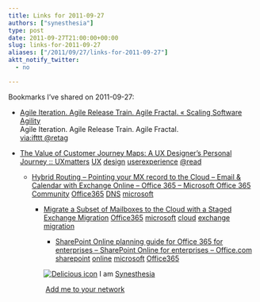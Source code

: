 ```yaml
---
title: Links for 2011-09-27
authors: ["synesthesia"]
type: post
date: 2011-09-27T21:00:00+00:00
slug: links-for-2011-09-27 
aliases: ["/2011/09/27/links-for-2011-09-27"]
aktt_notify_twitter:
  - no

---
```

Bookmarks I&#8217;ve shared on 2011-09-27:

  * [Agile Iteration. Agile Release Train. Agile Fractal. &laquo; Scaling Software Agility][1]  
    Agile Iteration. Agile Release Train. Agile Fractal.  
    [via:ifttt @retag][2] 
  * [The Value of Customer Journey Maps: A UX Designer&rsquo;s Personal Journey :: UXmatters][3] 
    [UX][4] [design][5] [userexperience][6] [@read][7] </li> 
    
      * [Hybrid Routing &#8211; Pointing your MX record to the Cloud &#8211; Email & Calendar with Exchange Online &#8211; Office 365 &#8211; Microsoft Office 365 Community][8] 
        [Office365][9] [DNS][10] [microsoft][11] </li> 
        
          * [Migrate a Subset of Mailboxes to the Cloud with a Staged Exchange Migration][12] 
            [Office365][9] [microsoft][11] [cloud][13] [exchange][14] [migration][15] </li> 
            
              * [SharePoint Online planning guide for Office 365 for enterprises &#8211; SharePoint Online for enterprises &#8211; Office.com][16] 
                [sharepoint][17] [online][18] [microsoft][11] [Office365][9] </li> </ul> 
                
                <p class="deliciouslink">
                  <a href="https://del.icio.us/synesthesia" title="See all my bookmarks on del.icio.us"><img src="https://www.synesthesia.co.uk/images/deliciousicon.jpg" alt="Delicious icon" /></a>&nbsp;I am <a href="https://del.icio.us/synesthesia" title="See all my bookmarks on del.icio.us">Synesthesia</a>
                </p>
                
                <p class="deliciouslink">
                  <a href="https://del.icio.us/network?add=synesthesia" title="Add me to your del.icio.us network"><img src="https://www.synesthesia.co.uk/images/add.gif" alt="" /></a>&nbsp;<a href="https://del.icio.us/network?add=synesthesia" title="Add me to your del.icio.us network">Add me to your network</a>
                </p>

 [1]: https://scalingsoftwareagility.wordpress.com/2011/09/27/agile-iteration-agile-release-train-agile-fractal/
 [2]: https://www.delicious.com/synesthesia/via%3Aifttt+%40retag
 [3]: https://www.uxmatters.com/mt/archives/2011/09/the-value-of-customer-journey-maps-a-ux-designers-personal-journey.php
 [4]: https://www.delicious.com/synesthesia/UX
 [5]: https://www.delicious.com/synesthesia/design
 [6]: https://www.delicious.com/synesthesia/userexperience
 [7]: https://www.delicious.com/synesthesia/%40read
 [8]: https://community.office365.com/en-us/w/exchange/514.aspx?CompanyType=CompanyTenant&DapEnabled=0&HasLiteSKU=0&HasAdminPermissions=1
 [9]: https://www.delicious.com/synesthesia/Office365
 [10]: https://www.delicious.com/synesthesia/DNS
 [11]: https://www.delicious.com/synesthesia/microsoft
 [12]: https://help.outlook.com/en-us/140/ff959224.aspx#completemigration
 [13]: https://www.delicious.com/synesthesia/cloud
 [14]: https://www.delicious.com/synesthesia/exchange
 [15]: https://www.delicious.com/synesthesia/migration
 [16]: https://office.microsoft.com/en-us/sharepoint-online-enterprise-help/sharepoint-online-planning-guide-for-office-365-beta-for-enterprises-HA101988931.aspx
 [17]: https://www.delicious.com/synesthesia/sharepoint
 [18]: https://www.delicious.com/synesthesia/online